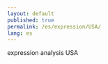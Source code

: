 ```yaml
---
layout: default
published: true
permalink: /es/expression/USA/
lang: es
---
```


expression analysis USA
